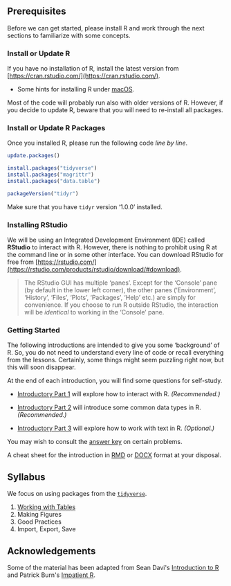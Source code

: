 ## Prerequisites

Before we can get started, please install R and work through the next sections to familiarize with some concepts.

### Install or Update R 

If you have no installation of R, install the latest version from [https://cran.rstudio.com/](https://cran.rstudio.com/). 

* Some hints for installing R under [macOS](misc_notes#installation-under-macos).

Most of the code will probably run also with older versions of R. However, if you decide to update R, beware that  you will need to re-install all packages.

### Install or Update R Packages

Once you installed R, please run the following code _line by line_.

``` r
update.packages()

install.packages("tidyverse")
install.packages("magrittr")
install.packages("data.table")

packageVersion("tidyr")
```

Make sure that you have `tidyr` version ‘1.0.0’ installed. 

### Installing RStudio

We will be using an Integrated Development Environment (IDE) called **RStudio** to interact with R. However, there is nothing to prohibit using R at the command line or in some other interface. You can download RStudio for free from [https://rstudio.com/](https://rstudio.com/products/rstudio/download/#download).

> The RStudio GUI has multiple ‘panes’. Except for the ‘Console’ pane (by default in the lower left corner), the other panes (‘Environment’, ‘History’, ‘Files’, ‘Plots’, ‘Packages’, ‘Help’ etc.) are simply for convenience. If you choose to run R outside RStudio, the interaction will be _identical_ to working in the ‘Console’ pane.

### Getting Started

The following introductions are intended to give you some ‘background’ of R. So, you do not need to understand every line of code or recall everything from the lessons. Certainly, some things might seem puzzling right now, but this will soon disappear.

At the end of each introduction, you will find some questions for self-study.

* [Introductory Part 1](part_01-basic_interactions.md) will explore how to interact with R. _(Recommended.)_

* [Introductory Part 2](part_02-data_structures.md) will introduce some common data types in R. _(Recommended.)_

* [Introductory Part 3](part_03-working_with_strings.md) will explore how to work with text in R. _(Optional.)_

You may wish to consult the [answer key](answer_key) on certain problems.

A cheat sheet for the introduction in [RMD](part_00-cheat_sheet.Rmd) or [DOCX](part_00-cheat_sheet.docx) format at your disposal.

## Syllabus

We focus on using packages from the [`tidyverse`](https://www.tidyverse.org).

1. [Working with Tables](part_10-working_with_tables.md)
2. Making Figures
3. Good Practices
4. Import, Export, Save

## Acknowledgements

Some of the material has been adapted from Sean Davi's [Introduction to R](https://seandavi.github.io/ITR/index.html) and Patrick Burn's [Impatient R](https://www.burns-stat.com/documents/tutorials/impatient-r/). 